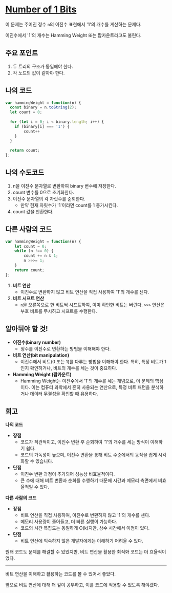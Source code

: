 # [Number of 1 Bits](https://leetcode.com/problems/number-of-1-bits/submissions/)

이 문제는 주어진 정수 `n`의 이진수 표현에서 '1'의 개수를 계산하는 문제다. 

이진수에서 '1'의 개수는 Hamming Weight 또는 팝카운트라고도 불린다.

## 주요 포인트

1. 두 트리의 구조가 동일해야 한다.
2. 각 노드의 값이 같아야 한다.

## 나의 코드

```jsx
var hammingWeight = function(n) {
  const binary = n.toString(2);
  let count = 0;
  
  for (let i = 0; i < binary.length; i++) {
    if (binary[i] === '1') {
        count++
    }
  }
  
  return count;
};
```

## 나의 수도코드

1. n을 이진수 문자열로 변환하여 binary 변수에 저장한다.
2. count 변수를 0으로 초기화한다.
3. 이진수 문자열의 각 자릿수를 순회한다.
    - 만약 현재 자릿수가 '1'이라면 count를 1 증가시킨다.
4. count 값을 반환한다.

## 다른 사람의 코드

```jsx
var hammingWeight = function(n) {
    let count = 0;
    while (n !== 0) {
        count += n & 1;
        n >>>= 1;
    }
    return count;
};
```

1. **비트 연산**
    - 이진수로 변환하지 않고 비트 연산을 직접 사용하여 '1'의 개수를 센다.
2. **비트 시프트 연산**
    - `n`을 오른쪽으로 한 비트씩 시프트하여, 이미 확인한 비트는 버린다. `>>>` 연산은 부호 비트를 무시하고 시프트를 수행한다.

## 알아둬야 할 것!

- **이진수(binary number)**
    - 정수를 이진수로 변환하는 방법을 이해해야 한다.
- **비트 연산(bit manipulation)**
    - 이진수에서 비트(0 또는 1)를 다루는 방법을 이해해야 한다.
    특히, 특정 비트가 1인지 확인하거나, 비트의 개수를 세는 것이 중요하다.
- **Hamming Weight (팝카운트)**
    - Hamming Weight는 이진수에서 '1'의 개수를 세는 개념으로, 이 문제의 핵심이다.
    이는 컴퓨터 과학에서 흔히 사용되는 연산으로, 특정 비트 패턴을 분석하거나 데이터 무결성을 확인할 때 유용하다.
## **회고**

**나의 코드**

- **장점**
    - 코드가 직관적이고, 이진수 변환 후 순회하여 '1'의 개수를 세는 방식이 이해하기 쉽다.
    - 코드의 가독성이 높으며, 이진수 변환을 통해 비트 수준에서의 동작을 쉽게 시각화할 수 있습니다.
- **단점**
    - 이진수 변환 과정이 추가되어 성능상 비효율적이다.
    - 큰 수에 대해 비트 변환과 순회를 수행하기 때문에 시간과 메모리 측면에서 비효율적일 수 있다.

**다른 사람의 코드**

- **장점**
    - 비트 연산을 직접 사용하여, 이진수로 변환하지 않고 '1'의 개수를 센다.
    - 메모리 사용량이 줄어들고, 더 빠른 실행이 가능하다.
    - 코드의 시간 복잡도는 동일하게 O(k)지만, 상수 시간에서 이점이 있다.
- **단점**
    - 비트 연산에 익숙하지 않은 개발자에게는 이해하기 어려울 수 있다.

원래 코드도 문제를 해결할 수 있었지만, 비트 연산을 활용한 최적화 코드는 더 효율적이었다.

---

비트 연산을 이해하고 활용하는 코드를 볼 수 있어서 좋았다.

앞으로 비트 연산에 대해 더 깊이 공부하고, 이를 코드에 적용할 수 있도록 해야겠다.
